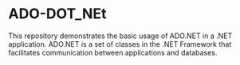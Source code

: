 # ADO-DOT_NEt
This repository demonstrates the basic usage of ADO.NET in a .NET application. ADO.NET is a set of classes in the .NET Framework that facilitates communication between applications and databases.
